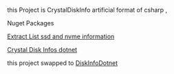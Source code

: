 this Project is CrystalDiskInfo artificial format of csharp ,

Nuget Packages

[Extract List ssd and nvme information](https://www.nuget.org/packages/CrystalDiskInfoDotnet)

[Crystal Disk Infos dotnet](https://www.nuget.org/packages/DiskInfoArtificial)

this project swapped to [DiskInfoDotnet](https://github.com/HFAsif/DiskInfoDotnet)


